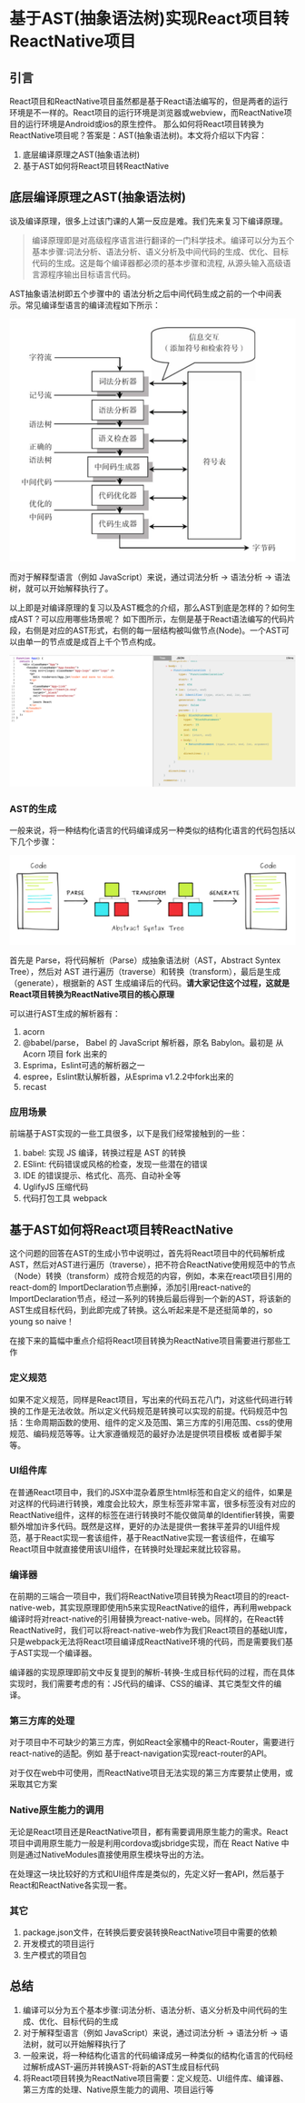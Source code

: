 # 基于AST(抽象语法树)实现React项目转ReactNative项目
## 引言
React项目和ReactNative项目虽然都是基于React语法编写的，但是两者的运行环境是不一样的。React项目的运行环境是浏览器或webview，而ReactNative项目的运行环境是Android或ios的原生控件。
那么如何将React项目转换为ReactNative项目呢？答案是：AST(抽象语法树)。本文将介绍以下内容：
1. 底层编译原理之AST(抽象语法树)
2. 基于AST如何将React项目转ReactNative
## 底层编译原理之AST(抽象语法树)
谈及编译原理，很多上过该门课的人第一反应是难。我们先来复习下编译原理。
> 编译原理即是对高级程序语言进行翻译的一门科学技术。编译可以分为五个基本步骤:词法分析、语法分析、语义分析及中间代码的生成、优化、目标代码的生成。这是每个编译器都必须的基本步骤和流程, 从源头输入高级语言源程序输出目标语言代码。

AST抽象语法树即五个步骤中的 语法分析之后中间代码生成之前的一个中间表示。常见编译型语言的编译流程如下所示：

![编译流程](https://github.com/cleverpp/FromZeroToExpert/blob/master/advanced/assets/common-lang-compile.png)

而对于解释型语言（例如 JavaScript）来说，通过词法分析 -> 语法分析 -> 语法树，就可以开始解释执行了。

以上即是对编译原理的复习以及AST概念的介绍，那么AST到底是怎样的？如何生成AST？可以应用哪些场景呢？ 如下图所示，左侧是基于React语法编写的代码片段，右侧是对应的AST形式，右侧的每一层结构被叫做节点(Node)。一个AST可以由单一的节点或是成百上千个节点构成。

![AST形式](https://github.com/cleverpp/FromZeroToExpert/blob/master/advanced/assets/ast.png)

### AST的生成
一般来说，将一种结构化语言的代码编译成另一种类似的结构化语言的代码包括以下几个步骤：

![AST生成与转换](https://github.com/cleverpp/FromZeroToExpert/blob/master/advanced/assets/parse-transform-generate.png)

首先是 Parse，将代码解析（Parse）成抽象语法树（AST，Abstract Syntex Tree），然后对 AST 进行遍历（traverse）和转换（transform），最后是生成（generate），根据新的 AST 生成编译后的代码。**请大家记住这个过程，这就是React项目转换为ReactNative项目的核心原理**

可以进行AST生成的解析器有：
1. acorn
2. @babel/parse， Babel 的 JavaScript 解析器，原名 Babylon。最初是 从 Acorn 项目 fork 出来的
3. Esprima，Eslint可选的解析器之一
4. espree，Eslint默认解析器，从Esprima v1.2.2中fork出来的
5. recast

### 应用场景
前端基于AST实现的一些工具很多，以下是我们经常接触到的一些：
1. babel: 实现 JS 编译，转换过程是 AST 的转换
2. ESlint: 代码错误或风格的检查，发现一些潜在的错误
3. IDE 的错误提示、格式化、高亮、自动补全等
4. UglifyJS 压缩代码
5. 代码打包工具 webpack

## 基于AST如何将React项目转ReactNative
这个问题的回答在AST的生成小节中说明过，首先将React项目中的代码解析成AST，然后对AST进行遍历（traverse），把不符合ReactNative使用规范中的节点（Node）转换（transform）成符合规范的内容，例如，本来在react项目引用的react-dom的 ImportDeclaration节点删掉，添加引用react-native的 ImportDeclaration节点，经过一系列的转换后最后得到一个新的AST，将该新的AST生成目标代码，到此即完成了转换。这么听起来是不是还挺简单的，so young so naive！

在接下来的篇幅中重点介绍将React项目转换为ReactNative项目需要进行那些工作

### 定义规范
如果不定义规范，同样是React项目，写出来的代码五花八门，对这些代码进行转换的工作是无法收敛。所以定义代码规范是转换可以实现的前提。代码规范中包括：生命周期函数的使用、组件的定义及范围、第三方库的引用范围、css的使用规范、编码规范等等。让大家遵循规范的最好办法是提供项目模板 或者脚手架等。

### UI组件库
在普通React项目中，我们的JSX中混杂着原生html标签和自定义的组件，如果是对这样的代码进行转换，难度会比较大，原生标签非常丰富，很多标签没有对应的ReactNative组件，这样的标签在进行转换时不能仅做简单的Identifier转换，需要额外增加许多代码。既然是这样，更好的办法是提供一套抹平差异的UI组件规范，基于React实现一套该组件，基于ReactNative实现一套该组件，在编写React项目中就直接使用该UI组件，在转换时处理起来就比较容易。

### 编译器
在前期的三端合一项目中，我们将ReactNative项目转换为React项目的的react-native-web，其实现原理即使用h5来实现ReactNative的组件，再利用webpack编译时将对react-native的引用替换为react-native-web。同样的，在React转ReactNative时，我们可以将react-native-web作为我们React项目的基础UI库，只是webpack无法将React项目编译成ReactNative环境的代码，而是需要我们基于AST实现一个编译器。

编译器的实现原理即前文中反复提到的解析-转换-生成目标代码的过程，而在具体实现时，我们需要考虑的有：JS代码的编译、CSS的编译、其它类型文件的编译。

### 第三方库的处理
对于项目中不可缺少的第三方库，例如React全家桶中的React-Router，需要进行react-native的适配。例如 基于react-navigation实现react-router的API。

对于仅在web中可使用，而ReactNative项目无法实现的第三方库要禁止使用，或采取其它方案

### Native原生能力的调用
无论是React项目还是ReactNative项目，都有需要调用原生能力的需求。React项目中调用原生能力一般是利用cordova或jsbridge实现，而在 React Native 中则是通过NativeModules直接使用原生模块导出的方法。

在处理这一块比较好的方式和UI组件库是类似的，先定义好一套API，然后基于React和ReactNative各实现一套。

### 其它
1. package.json文件，在转换后要安装转换ReactNative项目中需要的依赖
2. 开发模式的项目运行
3. 生产模式的项目包

## 总结
1. 编译可以分为五个基本步骤:词法分析、语法分析、语义分析及中间代码的生成、优化、目标代码的生成
2. 对于解释型语言（例如 JavaScript）来说，通过词法分析 -> 语法分析 -> 语法树，就可以开始解释执行了
3. 一般来说，将一种结构化语言的代码编译成另一种类似的结构化语言的代码经过解析成AST-遍历并转换AST-将新的AST生成目标代码
4. 将React项目转换为ReactNative项目需要：定义规范、UI组件库、编译器、第三方库的处理、Native原生能力的调用、项目运行等
